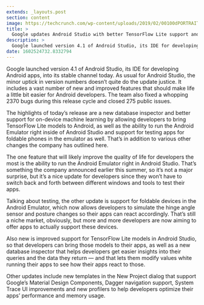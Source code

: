 ```yaml
--- 
extends: _layouts.post 
section: content 
image: https://techcrunch.com/wp-content/uploads/2019/02/00100dPORTRAIT_00100_BURST20190225082039558_COVER.jpg?w=711 
title: > 
  Google updates Android Studio with better TensorFlow Lite support and a new database inspector – TechCrunch 
description: > 
  Google launched version 4.1 of Android Studio, its IDE for developing Android apps, into its stable channel today.As usual for Android Studio, the minor uptick in version numbers doesn’t quite do the update justice.It includes a vast number of new and improved features that should make life a little bit easier for Android developers.The highlights of today’s release are a new database inspector and better support for on-device machine learning by allowing developers to bring TensorFlow Lite models to Android, as well as the ability to run the Android Emulator right inside of Android Studio and support for testing apps for foldable phones in the emulator as well.The one feature that will likely improve the quality of life for developers the most is the ability to run the Android Emulator right in Android Studio. 
date: 1602524732.8332794 
--- 
```

Google launched version 4.1 of Android Studio, its IDE for developing Android apps, into its stable channel today. As usual for Android Studio, the minor uptick in version numbers doesn’t quite do the update justice. It includes a vast number of new and improved features that should make life a little bit easier for Android developers. The team also fixed a whopping 2370 bugs during this release cycle and closed 275 public issues.

The highlights of today’s release are a new database inspector and better support for on-device machine learning by allowing developers to bring TensorFlow Lite models to Android, as well as the ability to run the Android Emulator right inside of Android Studio and support for testing apps for foldable phones in the emulator as well. That’s in addition to various other changes the company has outlined here.

The one feature that will likely improve the quality of life for developers the most is the ability to run the Android Emulator right in Android Studio. That’s something the company announced earlier this summer, so it’s not a major surprise, but it’s a nice update for developers since they won’t have to switch back and forth between different windows and tools to test their apps.

Talking about testing, the other update is support for foldable devices in the Android Emulator, which now allows developers to simulate the hinge angle sensor and posture changes so their apps can react accordingly. That’s still a niche market, obviously, but more and more developers are now aiming to offer apps to actually support these devices.

Also new is improved support for TensorFlow Lite models in Android Studio, so that developers can bring those models to their apps, as well as a new database inspector that helps developers get easier insights into their queries and the data they return — and that lets them modify values white running their apps to see how their apps react to those.

Other updates include new templates in the New Project dialog that support Google’s Material Design Components, Dagger navigation support, System Trace UI improvements and new profilers to help developers optimize their apps’ performance and memory usage.
